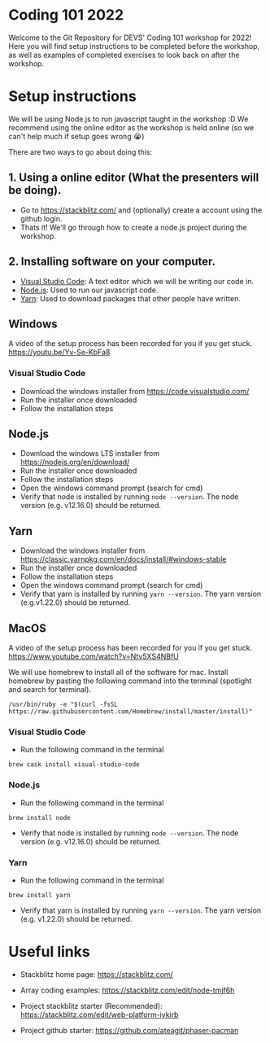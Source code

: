 # Coding 101 2022

Welcome to the Git Repository for DEVS' Coding 101 workshop for 2022! Here you will find setup instructions to be completed before the workshop, as well as examples of completed exercises to look back on after the workshop.

# Setup instructions

We will be using Node.js to run javascript taught in the workshop :D
We recommend using the online editor as the workshop is held online (so we can't help much if setup goes wrong 😭)

There are two ways to go about doing this: 
## 1. Using a online editor (What the presenters will be doing). 

- Go to https://stackblitz.com/ and (optionally) create a account using the github login.
- Thats it! We'll go through how to create a node.js project during the workshop.

## 2. Installing software on your computer.

- [Visual Studio Code](https://code.visualstudio.com/): A text editor which we will be writing our code in.
- [Node.js](https://nodejs.org/en/): Used to run our javascript code.
- [Yarn](https://classic.yarnpkg.com/en/docs/install/): Used to download packages that other people have written.

## Windows

A video of the setup process has been recorded for you if you get stuck. https://youtu.be/Yv-Se-KbFa8

### Visual Studio Code

- Download the windows installer from https://code.visualstudio.com/
- Run the installer once downloaded
- Follow the installation steps

## Node.js

- Download the windows LTS installer from https://nodejs.org/en/download/
- Run the installer once downloaded
- Follow the installation steps
- Open the windows command prompt (search for cmd)
- Verify that node is installed by running `node --version`. The node version (e.g. v12.16.0) should be returned.

## Yarn

- Download the windows installer from https://classic.yarnpkg.com/en/docs/install/#windows-stable
- Run the installer once downloaded
- Follow the installation steps
- Open the windows command prompt (search for cmd)
- Verify that yarn is installed by running `yarn --version`. The yarn version (e.g.v1.22.0) should be returned.

## MacOS

A video of the setup process has been recorded for you if you get stuck. https://www.youtube.com/watch?v=Ntv5XS4NBfU

We will use homebrew to install all of the software for mac. Install homebrew by pasting the following command into the terminal (spotlight and search for terminal).

```
/usr/bin/ruby -e "$(curl -fsSL https://raw.githubusercontent.com/Homebrew/install/master/install)"
```

### Visual Studio Code

- Run the following command in the terminal

```
brew cask install visual-studio-code
```

### Node.js

- Run the following command in the terminal

```
brew install node
```

- Verify that node is installed by running `node --version`. The node version (e.g. v12.16.0) should be returned.

### Yarn

- Run the following command in the terminal

```
brew install yarn
```

- Verify that yarn is installed by running `yarn --version`. The yarn version (e.g. v1.22.0) should be returned.


# Useful links

- Stackblitz home page: https://stackblitz.com/
- Array coding examples: https://stackblitz.com/edit/node-tmjf6h

- Project stackblitz starter (Recommended): https://stackblitz.com/edit/web-platform-iykirb
- Project github starter: https://github.com/ateagit/phaser-pacman
